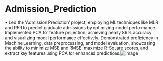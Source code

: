 # Admission_Prediction


•	Led the 'Admission Prediction' project, employing ML techniques like MLR and RFR to predict graduate admissions by optimizing model performance. Implemented PCA for feature projection, achieving nearly 89% accuracy and visualizing model performance effectively. 
Demonstrated proficiency in Machine Learning, data preprocessing, and model evaluation, showcasing the ability to minimize MSE and RMSE, maximize R-Square scores,
and extract key features using PCA for enhanced predictions.![image](https://github.com/akankshadevulapally/Admission_Prediction/assets/53175233/946abc3b-50e5-4c05-bd76-2c151bd37a30)
